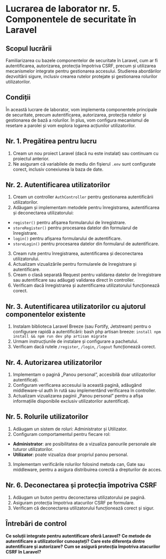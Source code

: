 # Lucrarea de laborator nr. 5. Componentele de securitate în Laravel

## Scopul lucrării

Familiarizarea cu bazele componentelor de securitate în Laravel, cum ar fi autentificarea, autorizarea, protecția împotriva CSRF, precum și utilizarea mecanismelor integrate pentru gestionarea accesului.
Studierea abordărilor dezvoltării sigure, inclusiv crearea rutelor protejate și gestionarea rolurilor utilizatorilor.

## Condiții
În această lucrare de laborator, vom implementa componentele principale de securitate, precum autentificarea, autorizarea, protecția rutelor și gestionarea de bază a rolurilor. În plus, vom configura mecanismul de resetare a parolei și vom explora logarea acțiunilor utilizatorilor.

## Nr. 1. Pregătirea pentru lucru
1. Cream un nou proiect Laravel (dacă nu este instalat) sau continuam cu proiectul anterior.
2. Ne asiguram că variabilele de mediu din fișierul `.env` sunt configurate corect, inclusiv conexiunea la baza de date.

## Nr. 2. Autentificarea utilizatorilor
1. Cream un controller `AuthController` pentru gestionarea autentificării utilizatorilor.
2. Adăugam și implementam metodele pentru înregistrarea, autentificarea și deconectarea utilizatorului:
 - `register()` pentru afișarea formularului de înregistrare.
 - `storeRegister()` pentru procesarea datelor din formularul de înregistrare.
 - `login()` pentru afișarea formularului de autentificare.
 - `storeLogin()` pentru procesarea datelor din formularul de autentificare.
3. Cream rute pentru înregistrarea, autentificarea și deconectarea utilizatorului.
4. Actualizam vizualizările pentru formularele de înregistrare și autentificare.
5. Cream o clasă separată Request pentru validarea datelor de înregistrare sau autentificare sau adăugați validarea direct în controller.
6. Verificam dacă înregistrarea și autentificarea utilizatorului funcționează corect.

## Nr. 3. Autentificarea utilizatorilor cu ajutorul componentelor existente
1. Instalam biblioteca Laravel Breeze (sau Fortify, Jetstream) pentru o configurare rapidă a autentificării:
bash php artisan breeze:
`install npm install && npm run dev php artisan migrate`
3. Urmam instrucțiunile de instalare și configurare a pachetului.
4. Verificam dacă rutele `/register`, `/login`, `/logout` funcționează corect.

## Nr. 4. Autorizarea utilizatorilor
1. Implementam o pagină „Panou personal”, accesibilă doar utilizatorilor autentificați.
2. Configuram verificarea accesului la această pagină, adăugând middleware-ul auth în rută sau implementând verificarea în controller.
3. Actualizam vizualizarea paginii „Panou personal” pentru a afișa informațiile disponibile exclusiv utilizatorilor autentificați.

## Nr. 5. Rolurile utilizatorilor
1. Adăugam un sistem de roluri: Administrator și Utilizator.
2. Configuram comportamentul pentru fiecare rol:
 - **Administrator**: are posibilitatea de a vizualiza panourile personale ale tuturor utilizatorilor.
 - **Utilizator**: poate vizualiza doar propriul panou personal.
3. Implementam verificările rolurilor folosind metoda can, Gate sau middleware, pentru a asigura distribuirea corectă a drepturilor de acces.

## Nr. 6. Deconectarea și protecția împotriva CSRF
1. Adăugam un buton pentru deconectarea utilizatorului pe pagină.
2. Asiguram protecția împotriva atacurilor CSRF pe formulare.
3. Verificam că deconectarea utilizatorului funcționează corect și sigur.

## Întrebări de control
**Ce soluții integrate pentru autentificare oferă Laravel?**
**Ce metode de autentificare a utilizatorilor cunoașteți?**
**Care este diferența dintre autentificare și autorizare?**
**Cum se asigură protecția împotriva atacurilor CSRF în Laravel?**

